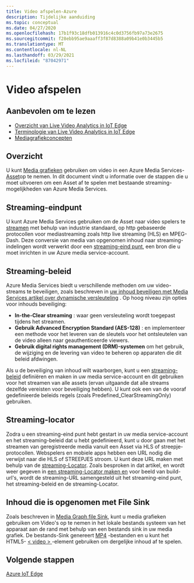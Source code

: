 ```yaml
---
title: Video afspelen-Azure
description: Tijdelijke aanduiding
ms.topic: conceptual
ms.date: 04/27/2020
ms.openlocfilehash: 17b1f93c18dfb013916c4c0d3756fb97a73e2675
ms.sourcegitcommit: f28ebb95ae9aaaff3f87d8388a09b41e0b3445b5
ms.translationtype: MT
ms.contentlocale: nl-NL
ms.lasthandoff: 03/29/2021
ms.locfileid: "87042971"
---
```

# <a name="video-playback"></a>Video afspelen 

## <a name="suggested-pre-reading"></a>Aanbevolen om te lezen 

* [Overzicht van Live Video Analytics in IoT Edge](overview.md)
* [Terminologie van Live Video Analytics in IoT Edge](terminology.md)
* [Mediagrafiekconcepten](media-graph-concept.md)

## <a name="overview"></a>Overzicht  

U kunt [Media grafieken](media-graph-concept.md) gebruiken om video in een Azure Media Services- [Asset](terminology.md#asset)op te nemen. In dit document vindt u informatie over de stappen die u moet uitvoeren om een Asset af te spelen met bestaande streaming-mogelijkheden van Azure Media Services.

## <a name="streaming-endpoint"></a>Streaming-eindpunt 

U kunt Azure Media Services gebruiken om de Asset naar video spelers te [streamen](terminology.md#streaming) met behulp van industrie standaard, op http gebaseerde protocollen voor mediastreaming zoals http live streaming (HLS) en MPEG-Dash. Deze conversie van media van opgenomen inhoud naar streaming-indelingen wordt verwerkt door een [streaming-eind punt](../latest/streaming-endpoint-concept.md), een bron die u moet inrichten in uw Azure media service-account.

## <a name="streaming-policy"></a>Streaming-beleid 

Azure Media Services biedt u verschillende methoden om uw video-streams te beveiligen, zoals beschreven in [uw inhoud beveiligen met Media Services artikel over dynamische versleuteling](../latest/content-protection-overview.md) . Op hoog niveau zijn opties voor inhouds beveiliging:

* **In-the-Clear streaming** : waar geen versleuteling wordt toegepast tijdens het streamen.
* **Gebruik Advanced Encryption Standard (AES-128)** : en implementeer een methode voor het leveren van de sleutels voor het ontsleutelen van de video alleen naar geauthenticeerde viewers.
* **Gebruik digital rights management (DRM)-systemen** om het gebruik, de wijziging en de levering van video te beheren op apparaten die dit beleid afdwingen.

Als u de beveiliging van inhoud wilt waarborgen, kunt u een [streaming-beleid](../latest/streaming-policy-concept.md) definiëren en maken in uw media service-account en dit gebruiken voor het streamen van alle assets (ervan uitgaande dat alle streams dezelfde vereisten voor beveiliging hebben). U kunt ook een van de vooraf gedefinieerde beleids regels (zoals Predefined_ClearStreamingOnly) gebruiken.

## <a name="streaming-locator"></a>Streaming-locator  

Zodra u een streaming-eind punt hebt gestart in uw media service-account en het streaming-beleid dat u hebt gedefinieerd, kunt u door gaan met het streamen van geregistreerde media vanuit een Asset via HLS of streepje-protocollen. Webspelers en mobiele apps hebben een URL nodig die verwijst naar die HLS of STREEPJES stroom. U kunt deze URL maken met behulp van de [streaming-Locator](../latest/streaming-locators-concept.md). Zoals besproken in dat artikel, en wordt weer gegeven in [een streaming-Locator maken en](../latest/create-streaming-locator-build-url.md) voor beeld van build-url's, wordt de streaming-URL samengesteld uit het streaming-eind punt, het streaming-beleid en de streaming-Locator.

## <a name="content-recorded-using-file-sink"></a>Inhoud die is opgenomen met File Sink  

Zoals beschreven in [Media Graph file Sink](media-graph-concept.md#file-sink), kunt u media grafieken gebruiken om Video's op te nemen in het lokale bestands systeem van het apparaat aan de rand met behulp van een bestands sink in uw media grafiek. De bestands-Sink genereert [MP4](https://developer.mozilla.org/docs/Web/Media/Formats/Containers#MP4) -bestanden en u kunt het HTML5- [ &lt; video &gt; ](https://developer.mozilla.org/docs/Web/HTML/Element/video) -element gebruiken om dergelijke inhoud af te spelen. 

## <a name="next-steps"></a>Volgende stappen

[Azure IoT Edge](../../iot-edge/index.yml)
<!--
## Next steps

[Playback recording](playback-recording-how-to.md)
-->
